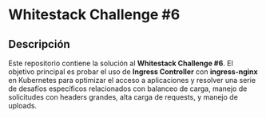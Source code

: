 # Whitestack Challenge #6

## Descripción

Este repositorio contiene la solución al **Whitestack Challenge #6**. El objetivo principal es probar el uso de **Ingress Controller** con **ingress-nginx** en Kubernetes para optimizar el acceso a aplicaciones y resolver una serie de desafíos específicos relacionados con balanceo de carga, manejo de solicitudes con headers grandes, alta carga de requests, y manejo de uploads.